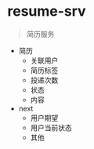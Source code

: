 # resume-srv

> 简历服务

- 简历
  - 关联用户
  - 简历标签
  - 投递次数
  - 状态
  - 内容
- next
  - 用户期望
  - 用户当前状态
  - 其他